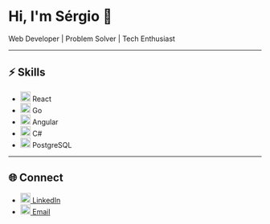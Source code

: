 # Hi, I'm Sérgio 👋  
Web Developer | Problem Solver | Tech Enthusiast  

---

## ⚡ Skills  
- <img src="https://cdn.jsdelivr.net/gh/devicons/devicon/icons/react/react-original.svg" alt="React" width="20" height="20" /> React  
- <img src="https://cdn.jsdelivr.net/gh/devicons/devicon/icons/go/go-original.svg" alt="Go" width="20" height="20" /> Go  
- <img src="https://cdn.jsdelivr.net/gh/devicons/devicon/icons/angularjs/angularjs-original.svg" alt="Angular" width="20" height="20" /> Angular  
- <img src="https://cdn.jsdelivr.net/gh/devicons/devicon/icons/csharp/csharp-original.svg" alt="C#" width="20" height="20" /> C#  
- <img src="https://cdn.jsdelivr.net/gh/devicons/devicon/icons/postgresql/postgresql-original.svg" alt="PostgreSQL" width="20" height="20" /> PostgreSQL  

---

## 🌐 Connect  
- [<img src="https://cdn.jsdelivr.net/gh/devicons/devicon/icons/linkedin/linkedin-original.svg" alt="LinkedIn" width="20" height="20" /> LinkedIn](https://www.linkedin.com/in/sergio-rbf/)  
- [<img src="https://cdn.jsdelivr.net/gh/devicons/devicon/icons/google/google-original.svg" alt="Email" width="20" height="20" /> Email](mailto:contato.sergiorbf@gmail.com)  

